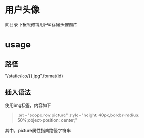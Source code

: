 # 用户头像
此目录下按照微博用户id存储头像图片
# usage
## 路径
"/static/ico/{}.jpg".format(id)
## 插入语法
使用img标签，内容如下
> :src="scope.row.picture" style="height: 40px;border-radius: 50%;object-position: center;"


其中，picture属性指向路径字符串


